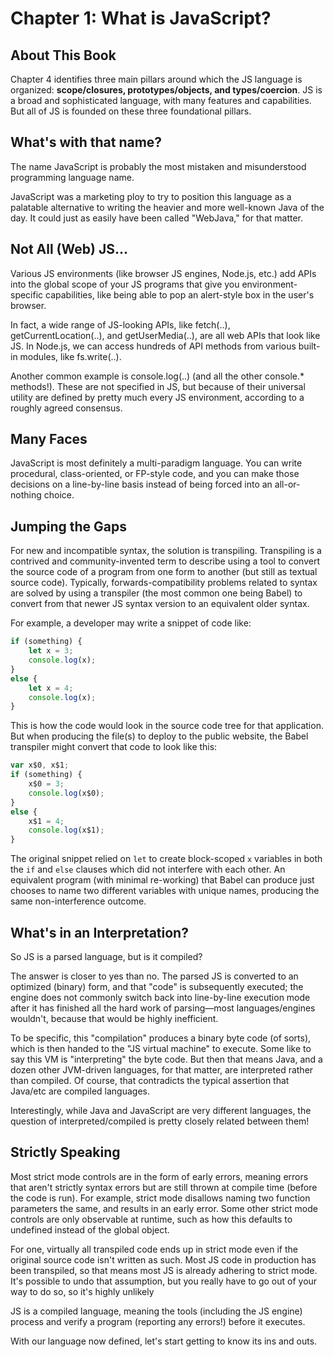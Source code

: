 # Chapter 1: What is JavaScript?

## About This Book
Chapter 4 identifies three main pillars around which the JS language is organized: **scope/closures, prototypes/objects, and types/coercion**. JS is a broad and sophisticated language, with many features and capabilities. But all of JS is founded on these three foundational pillars.

## What's with that name?
The name JavaScript is probably the most mistaken and misunderstood programming language name.

JavaScript was a marketing ploy to try to position this language as a palatable alternative to writing the heavier and more well-known Java of the day. It could just as easily have been called "WebJava," for that matter.

## Not All (Web) JS...
Various JS environments (like browser JS engines, Node.js, etc.) add APIs into the global scope of your JS programs that give you environment-specific capabilities, like being able to pop an alert-style box in the user's browser.

In fact, a wide range of JS-looking APIs, like fetch(..), getCurrentLocation(..), and getUserMedia(..), are all web APIs that look like JS. In Node.js, we can access hundreds of API methods from various built-in modules, like fs.write(..).

Another common example is console.log(..) (and all the other console.* methods!). These are not specified in JS, but because of their universal utility are defined by pretty much every JS environment, according to a roughly agreed consensus.

## Many Faces
JavaScript is most definitely a multi-paradigm language. You can write procedural, class-oriented, or FP-style code, and you can make those decisions on a line-by-line basis instead of being forced into an all-or-nothing choice.

## Jumping the Gaps
For new and incompatible syntax, the solution is transpiling. Transpiling is a contrived and community-invented term to describe using a tool to convert the source code of a program from one form to another (but still as textual source code). Typically, forwards-compatibility problems related to syntax are solved by using a transpiler (the most common one being Babel) to convert from that newer JS syntax version to an equivalent older syntax.

For example, a developer may write a snippet of code like:

```js
if (something) {
    let x = 3;
    console.log(x);
}
else {
    let x = 4;
    console.log(x);
}
```

This is how the code would look in the source code tree for that application. But when producing the file(s) to deploy to the public website, the Babel transpiler might convert that code to look like this:

```js
var x$0, x$1;
if (something) {
    x$0 = 3;
    console.log(x$0);
}
else {
    x$1 = 4;
    console.log(x$1);
}
```

The original snippet relied on `let` to create block-scoped `x` variables in both the `if` and `else` clauses which did not interfere with each other. An equivalent program (with minimal re-working) that Babel can produce just chooses to name two different variables with unique names, producing the same non-interference outcome.

## What's in an Interpretation?
So JS is a parsed language, but is it compiled?

The answer is closer to yes than no. The parsed JS is converted to an optimized (binary) form, and that "code" is subsequently executed; the engine does not commonly switch back into line-by-line execution mode after it has finished all the hard work of parsing—most languages/engines wouldn't, because that would be highly inefficient.

To be specific, this "compilation" produces a binary byte code (of sorts), which is then handed to the "JS virtual machine" to execute. Some like to say this VM is "interpreting" the byte code. But then that means Java, and a dozen other JVM-driven languages, for that matter, are interpreted rather than compiled. Of course, that contradicts the typical assertion that Java/etc are compiled languages.

Interestingly, while Java and JavaScript are very different languages, the question of interpreted/compiled is pretty closely related between them!

## Strictly Speaking
Most strict mode controls are in the form of early errors, meaning errors that aren't strictly syntax errors but are still thrown at compile time (before the code is run). For example, strict mode disallows naming two function parameters the same, and results in an early error. Some other strict mode controls are only observable at runtime, such as how this defaults to undefined instead of the global object.

For one, virtually all transpiled code ends up in strict mode even if the original source code isn't written as such. Most JS code in production has been transpiled, so that means most JS is already adhering to strict mode. It's possible to undo that assumption, but you really have to go out of your way to do so, so it's highly unlikely

JS is a compiled language, meaning the tools (including the JS engine) process and verify a program (reporting any errors!) before it executes.

With our language now defined, let's start getting to know its ins and outs.